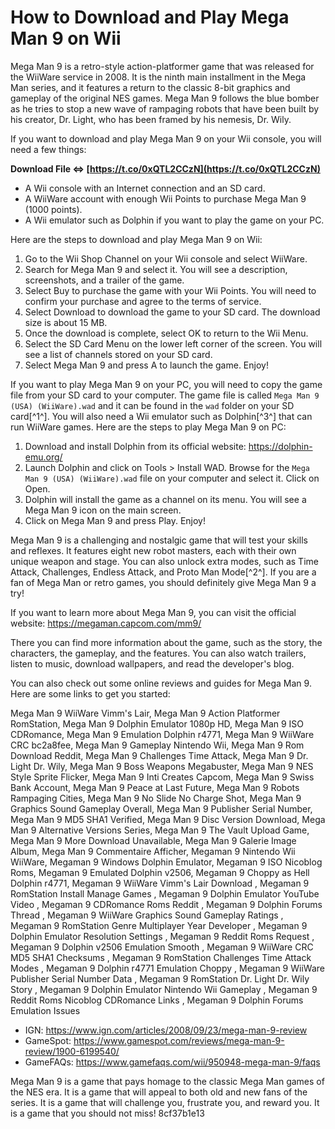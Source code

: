 
 
# How to Download and Play Mega Man 9 on Wii
 
Mega Man 9 is a retro-style action-platformer game that was released for the WiiWare service in 2008. It is the ninth main installment in the Mega Man series, and it features a return to the classic 8-bit graphics and gameplay of the original NES games. Mega Man 9 follows the blue bomber as he tries to stop a new wave of rampaging robots that have been built by his creator, Dr. Light, who has been framed by his nemesis, Dr. Wily.
 
If you want to download and play Mega Man 9 on your Wii console, you will need a few things:
 
**Download File ⇔ [https://t.co/0xQTL2CCzN](https://t.co/0xQTL2CCzN)**


 
- A Wii console with an Internet connection and an SD card.
- A WiiWare account with enough Wii Points to purchase Mega Man 9 (1000 points).
- A Wii emulator such as Dolphin if you want to play the game on your PC.

Here are the steps to download and play Mega Man 9 on Wii:

1. Go to the Wii Shop Channel on your Wii console and select WiiWare.
2. Search for Mega Man 9 and select it. You will see a description, screenshots, and a trailer of the game.
3. Select Buy to purchase the game with your Wii Points. You will need to confirm your purchase and agree to the terms of service.
4. Select Download to download the game to your SD card. The download size is about 15 MB.
5. Once the download is complete, select OK to return to the Wii Menu.
6. Select the SD Card Menu on the lower left corner of the screen. You will see a list of channels stored on your SD card.
7. Select Mega Man 9 and press A to launch the game. Enjoy!

If you want to play Mega Man 9 on your PC, you will need to copy the game file from your SD card to your computer. The game file is called `Mega Man 9 (USA) (WiiWare).wad` and it can be found in the `wad` folder on your SD card[^1^]. You will also need a Wii emulator such as Dolphin[^3^] that can run WiiWare games. Here are the steps to play Mega Man 9 on PC:

1. Download and install Dolphin from its official website: https://dolphin-emu.org/
2. Launch Dolphin and click on Tools > Install WAD. Browse for the `Mega Man 9 (USA) (WiiWare).wad` file on your computer and select it. Click on Open.
3. Dolphin will install the game as a channel on its menu. You will see a Mega Man 9 icon on the main screen.
4. Click on Mega Man 9 and press Play. Enjoy!

Mega Man 9 is a challenging and nostalgic game that will test your skills and reflexes. It features eight new robot masters, each with their own unique weapon and stage. You can also unlock extra modes, such as Time Attack, Challenges, Endless Attack, and Proto Man Mode[^2^]. If you are a fan of Mega Man or retro games, you should definitely give Mega Man 9 a try!
  
If you want to learn more about Mega Man 9, you can visit the official website: https://megaman.capcom.com/mm9/
 
There you can find more information about the game, such as the story, the characters, the gameplay, and the features. You can also watch trailers, listen to music, download wallpapers, and read the developer's blog.
 
You can also check out some online reviews and guides for Mega Man 9. Here are some links to get you started:
 
Mega Man 9 WiiWare Vimm's Lair,  Mega Man 9 Action Platformer RomStation,  Mega Man 9 Dolphin Emulator 1080p HD,  Mega Man 9 ISO CDRomance,  Mega Man 9 Emulation Dolphin r4771,  Mega Man 9 WiiWare CRC bc2a8fee,  Mega Man 9 Gameplay Nintendo Wii,  Mega Man 9 Rom Download Reddit,  Mega Man 9 Challenges Time Attack,  Mega Man 9 Dr. Light Dr. Wily,  Mega Man 9 Boss Weapons Megabuster,  Mega Man 9 NES Style Sprite Flicker,  Mega Man 9 Inti Creates Capcom,  Mega Man 9 Swiss Bank Account,  Mega Man 9 Peace at Last Future,  Mega Man 9 Robots Rampaging Cities,  Mega Man 9 No Slide No Charge Shot,  Mega Man 9 Graphics Sound Gameplay Overall,  Mega Man 9 Publisher Serial Number,  Mega Man 9 MD5 SHA1 Verified,  Mega Man 9 Disc Version Download,  Mega Man 9 Alternative Versions Series,  Mega Man 9 The Vault Upload Game,  Mega Man 9 More Download Unavailable,  Mega Man 9 Galerie Image Album,  Mega Man 9 Commentaire Afficher,  Megaman 9 Nintendo Wii WiiWare,  Megaman 9 Windows Dolphin Emulator,  Megaman 9 ISO Nicoblog Roms,  Megaman 9 Emulated Dolphin v2506,  Megaman 9 Choppy as Hell Dolphin r4771,  Megaman 9 WiiWare Vimm's Lair Download ,  Megaman 9 RomStation Install Manage Games ,  Megaman 9 Dolphin Emulator YouTube Video ,  Megaman 9 CDRomance Roms Reddit ,  Megaman 9 Dolphin Forums Thread ,  Megaman 9 WiiWare Graphics Sound Gameplay Ratings ,  Megaman 9 RomStation Genre Multiplayer Year Developer ,  Megaman 9 Dolphin Emulator Resolution Settings ,  Megaman 9 Reddit Roms Request ,  Megaman 9 Dolphin v2506 Emulation Smooth ,  Megaman 9 WiiWare CRC MD5 SHA1 Checksums ,  Megaman 9 RomStation Challenges Time Attack Modes ,  Megaman 9 Dolphin r4771 Emulation Choppy ,  Megaman 9 WiiWare Publisher Serial Number Data ,  Megaman 9 RomStation Dr. Light Dr. Wily Story ,  Megaman 9 Dolphin Emulator Nintendo Wii Gameplay ,  Megaman 9 Reddit Roms Nicoblog CDRomance Links ,  Megaman 9 Dolphin Forums Emulation Issues

- IGN: https://www.ign.com/articles/2008/09/23/mega-man-9-review
- GameSpot: https://www.gamespot.com/reviews/mega-man-9-review/1900-6199540/
- GameFAQs: https://www.gamefaqs.com/wii/950948-mega-man-9/faqs

Mega Man 9 is a game that pays homage to the classic Mega Man games of the NES era. It is a game that will appeal to both old and new fans of the series. It is a game that will challenge you, frustrate you, and reward you. It is a game that you should not miss!
 8cf37b1e13
 
